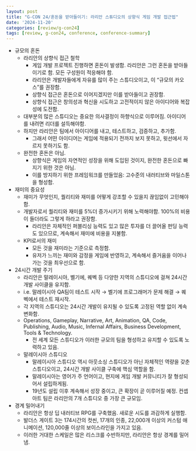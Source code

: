 ```yaml
---
layout: post
title: "G-CON 24/혼돈을 받아들이기: 라리안 스튜디오의 상향식 게임 개발 접근법"
date: '2024-11-20'
categories: [review/g-con24]
tags: [review, g-con24, conference, conference-summary]
---
```


- 규모의 혼돈
    - 라리안의 상향식 접근 철학
        - 게임 개발 프로젝트 진행하면 혼돈이 발생함. 라리안은 그런 혼돈을 받아들이기로 함. 모든 구성원이 적응해야 함.
        - 라리안은 개발자들에게 자유를 많이 주는 스튜디오이고, 이 “규모의 카오스”를 권장함.
        - 상향식 접근은 혼돈으로 이어지겠지만 이를 받아들이고 권장함.
        - 상향식 접근은 창의성과 혁신을 시도하고 고전적이지 않은 아이디어와 복잡성에 도전함.
    - 대부분의 많은 스튜디오는 중요한 의사결정이 하향식으로 이루어짐. 아이디어를 내려면 리더를 설득해야함.
    - 하지만 라리안은 팀에서 아이디어를 내고, 테스트하고, 검증하고, 추가함.
        - 그래서 어떤 아이디어는 게임에 적용되기 전까지 보지 못하고, 윗선에서 자르지 못하기도 함.
    - 완전한 혼돈은 아님.
        - 상향식은 게임의 자연적인 성장을 위해 도입된 것이지, 완전한 혼돈으로 빠지기 위한 것은 아님.
        - 이를 방지하기 위한 프레임워크를 만들었음: 고수준의 내러티브와 마일스톤을 형성함.
- 재미의 중요성
    - 재미가 무엇인지, 퀄리티와 재미를 어떻게 강조할 수 있을지 끊임없이 고민해야함.
    - 개발자로서 퀄리티와 재미를 5%더 증가시키기 위해 노력해야함. 100%의 비용이 들더라도 그렇게 하라고 권장함.
        - 라리안은 자체적인 퍼블리싱 능력도 있고 많은 투자를 더 끌어올 펀딩 능력도 있으므로, 계속해서 재미에 비용을 지불함.
    - KPI로서의 재미
        - 모든 것을 재미라는 기준으로 측정함.
        - 유저가 느끼는 재미와 감정을 게임에 반영하고, 계속해서 즐거움을 이어나가는 것을 최우선으로 함.
- 24시간 개발 주기
    - 라리안은 말레이시아, 벨기에, 퀘벡 등 다양한 지역의 스튜디오에 걸쳐 24시간 개발 사이클을 유지함.
    - i.e. 말레이시아 QA팀이 테스트 시작 → 벨기에 프로그래머가 문제 해결 → 퀘벡에서 테스트 재시작.
    - 각 지역의 스튜디오는 24시간 개발이 유지될 수 있도록 고정된 역할 없이 계속 변화함.
    - Operations, Gameplay, Narrative, Art, Animation, QA, Code, Publishing, Audio, Music, Infernal Affairs, Business Development, Tools & Technology.
        - 전 세계 모든 스튜디오가 이러한 규모의 팀을 형성하고 유지할 수 있도록 노력하고 있음.
    - 말레이시아 스튜디오
        - 말레이시아 스튜디오 역시 아웃소싱 스튜디오가 아닌 자체적인 역량을 갖춘 스튜디오이고, 24시간 개발 사이클 구축에 핵심 역할을 함.
        - 말레이시아는 영어가 주 언어이고, 현지에 게임 개발 커뮤니티가 잘 형성되어서 설립하게됨.
        - 19년도 설립 이후 계속해서 성장 중이고, 큰 확장이 곧 이루어질 예정. 컨셉 아트 팀은 라리안의 7개 스튜디오 중 가장 큰 규모임.
- 경계 밀어내기
    - 라리안은 항상 딥 내러티브 RPG를 구축했음. 새로운 시도를 과감하게 실행함.
    - 발더스 게이트 3는 174시간의 컷씬, 17개의 인종, 22,000개 이상의 커스텀 애니메이션, 120,000줄 이상의 보이스라인을 가지고 있음.
    - 이러한 거대한 스케일은 많은 리스크를 수반하지만, 라리안은 항상 경계를 밀어냄.
